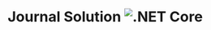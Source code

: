 # Journal Solution     ![.NET Core](https://github.com/GiaNTizmO/JournalSolution/workflows/.NET%20Core/badge.svg?branch=master)
